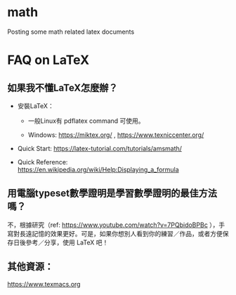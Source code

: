 # math

Posting some math related latex documents

# FAQ on LaTeX

## 如果我不懂LaTeX怎麼辦？

* 安裝LaTeX：

    * 一般Linux有 pdflatex command 可使用。

    * Windows: https://miktex.org/ , https://www.texniccenter.org/

* Quick Start: https://latex-tutorial.com/tutorials/amsmath/

* Quick Reference: https://en.wikipedia.org/wiki/Help:Displaying_a_formula

## 用電腦typeset數學證明是學習數學證明的最佳方法嗎？

不，根據研究（ref: https://www.youtube.com/watch?v=7PQbidoBPBc ），手寫對長遠記憶的效果更好。可是，如果你想別人看到你的練習／作品，或者方便保存日後參考／分享，使用 LaTeX 吧！

## 其他資源：

https://www.texmacs.org
